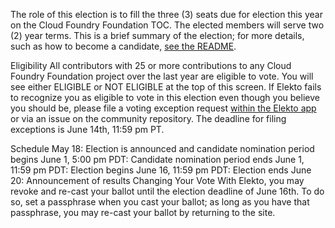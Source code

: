 The role of this election is to fill the three (3) seats due for election this year on the Cloud Foundry Foundation TOC. The elected members will serve two (2) year terms. This is a brief summary of the election; for more details, such as how to become a candidate, [see the README](https://github.com/cloudfoundry/community/tree/main/elections/2023/TOC#readme).

Eligibility
All contributors with 25 or more contributions to any Cloud Foundry Foundation project over the last year are eligible to vote. You will see either ELIGIBLE or NOT ELIGIBLE at the top of this screen. If Elekto fails to recognize you as eligible to vote in this election even though you believe you should be, please file a voting exception request [within the Elekto app](https://elections.cloudfoundry.org/app/elections/2023---TOC/exception) or via an issue on the community repository. The deadline for filing exceptions is June 14th, 11:59 pm PT.

Schedule
May 18: Election is announced and candidate nomination period begins
June 1, 5:00 pm PDT: Candidate nomination period ends
June 1, 11:59 pm PDT: Election begins
June 16, 11:59 pm PDT: Election ends
June 20: Announcement of results
Changing Your Vote
With Elekto, you may revoke and re-cast your ballot until the election deadline of June 16th. To do so, set a passphrase when you cast your ballot; as long as you have that passphrase, you may re-cast your ballot by returning to the site.
